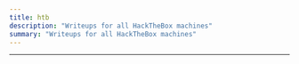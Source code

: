 ```yaml
---
title: htb
description: "Writeups for all HackTheBox machines"
summary: "Writeups for all HackTheBox machines"
---
```


---